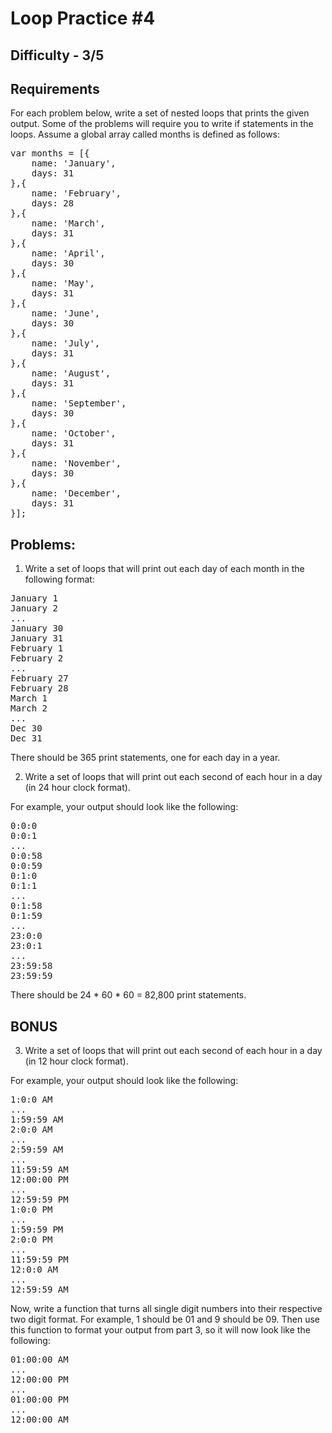 Loop Practice #4
===============

Difficulty - 3/5
---------

Requirements
----------
For each problem below, write a set of nested loops that prints the given output. Some of the problems will require you to write if statements in the loops. Assume a global array called months is defined as follows:

<pre>
var months = [{
    name: 'January',
    days: 31
},{
    name: 'February',
    days: 28
},{
    name: 'March',
    days: 31
},{
    name: 'April',
    days: 30
},{
    name: 'May',
    days: 31
},{
    name: 'June',
    days: 30
},{
    name: 'July',
    days: 31
},{
    name: 'August',
    days: 31
},{
    name: 'September',
    days: 30
},{
    name: 'October',
    days: 31
},{
    name: 'November',
    days: 30
},{
    name: 'December',
    days: 31
}];
</pre>

Problems:
----------

1. Write a set of loops that will print out each day of each month in the following format:

<pre>
January 1
January 2
...
January 30
January 31
February 1
February 2
...
February 27
February 28
March 1
March 2
...
Dec 30
Dec 31
</pre>

There should be 365 print statements, one for each day in a year.

2. Write a set of loops that will print out each second of each hour in a day (in 24 hour clock format).

For example, your output should look like the following:

<pre>
0:0:0
0:0:1
...
0:0:58
0:0:59
0:1:0
0:1:1
...
0:1:58
0:1:59
...
23:0:0
23:0:1
...
23:59:58
23:59:59
</pre>

There should be 24 * 60 * 60 = 82,800 print statements.

BONUS
----------

3. Write a set of loops that will print out each second of each hour in a day (in 12 hour clock format).

For example, your output should look like the following:

<pre>
1:0:0 AM
...
1:59:59 AM
2:0:0 AM
...
2:59:59 AM
...
11:59:59 AM
12:00:00 PM
...
12:59:59 PM
1:0:0 PM
...
1:59:59 PM
2:0:0 PM
...
11:59:59 PM
12:0:0 AM
...
12:59:59 AM
</pre>

Now, write a function that turns all single digit numbers into their respective two digit format. For example, 1 should be 01 and 9 should be 09. Then use this function to format your output from part 3, so it will now look like the following:

<pre>
01:00:00 AM
...
12:00:00 PM
...
01:00:00 PM
...
12:00:00 AM
</pre>
